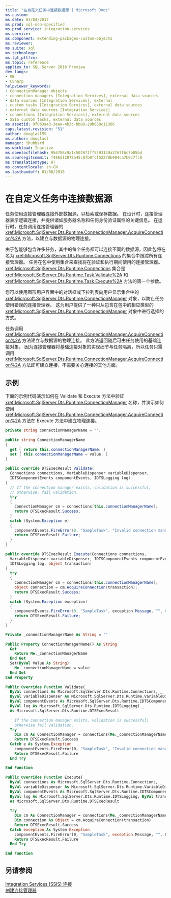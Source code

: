 ```yaml
---
title: "在自定义任务中连接数据源 | Microsoft Docs"
ms.custom: 
ms.date: 03/04/2017
ms.prod: sql-non-specified
ms.prod_service: integration-services
ms.service: 
ms.component: extending-packages-custom-objects
ms.reviewer: 
ms.suite: sql
ms.technology: 
ms.tgt_pltfrm: 
ms.topic: reference
applies_to: SQL Server 2016 Preview
dev_langs:
- VB
- CSharp
helpviewer_keywords:
- ConnectionManager objects
- connection managers [Integration Services], external data sources
- data sources [Integration Services], external
- custom tasks [Integration Services], external data sources
- external data sources [Integration Services]
- connections [Integration Services], external data sources
- SSIS custom tasks, external data sources
ms.assetid: 9f0b3a43-3eaa-4b3c-bb08-29b630c11306
caps.latest.revision: "51"
author: douglaslMS
ms.author: douglasl
manager: jhubbard
ms.workload: Inactive
ms.openlocfilehash: 956788c9a1c502671ff5593149a2f67f6c7b85bd
ms.sourcegitcommit: f486d12078a45c87b0fcf52270b904ca7b0c7fc8
ms.translationtype: HT
ms.contentlocale: zh-CN
ms.lasthandoff: 01/08/2018
---
```

# <a name="connecting-to-data-sources-in-a-custom-task"></a>在自定义任务中连接数据源
  任务使用连接管理器连接外部数据源，以检索或保存数据。 在设计时，连接管理器表示逻辑连接，并提供诸如服务器名称和任何身份验证属性的关键信息。 在运行时，任务调用连接管理器的 <xref:Microsoft.SqlServer.Dts.Runtime.ConnectionManager.AcquireConnection%2A> 方法，以建立与数据源的物理连接。  
  
 由于包能够包含许多任务，其中的每个任务都可以连接不同的数据源，因此包将在名为 <xref:Microsoft.SqlServer.Dts.Runtime.Connections> 的集合中跟踪所有连接管理器。 任务在包中使用集合来查找将在验证和执行期间使用的连接管理器。 <xref:Microsoft.SqlServer.Dts.Runtime.Connections> 集合是 <xref:Microsoft.SqlServer.Dts.Runtime.Task.Validate%2A> 和 <xref:Microsoft.SqlServer.Dts.Runtime.Task.Execute%2A> 方法的第一个参数。  
  
 您可以使用图形用户界面中的对话框或下拉列表向用户显示集合中的 <xref:Microsoft.SqlServer.Dts.Runtime.ConnectionManager> 对象，以防止任务使用错误的连接管理器。 这为用户提供了一种只从包含在包中的相应类型的 <xref:Microsoft.SqlServer.Dts.Runtime.ConnectionManager> 对象中进行选择的方式。  
  
 任务调用 <xref:Microsoft.SqlServer.Dts.Runtime.ConnectionManager.AcquireConnection%2A> 方法建立与数据源的物理连接。 此方法返回随后可由任务使用的基础连接对象。 因为连接管理器将基础连接对象的实现细节与任务隔离，所以任务只需调用 <xref:Microsoft.SqlServer.Dts.Runtime.ConnectionManager.AcquireConnection%2A> 方法即可建立连接，不需要关心连接的其他方面。  
  
## <a name="example"></a>示例  
 下面的示例代码演示如何在 Validate 和 Execute 方法中验证 <xref:Microsoft.SqlServer.Dts.Runtime.ConnectionManager> 名称，并演示如何使用 <xref:Microsoft.SqlServer.Dts.Runtime.ConnectionManager.AcquireConnection%2A> 方法在 Execute 方法中建立物理连接。  
  
```csharp  
private string connectionManagerName = "";  
  
public string ConnectionManagerName  
{  
  get { return this.connectionManagerName; }  
  set { this.connectionManagerName = value; }  
}  
  
public override DTSExecResult Validate(  
  Connections connections, VariableDispenser variableDispenser,  
  IDTSComponentEvents componentEvents, IDTSLogging log)  
{  
  // If the connection manager exists, validation is successful;  
  // otherwise, fail validation.  
  try  
  {  
    ConnectionManager cm = connections[this.connectionManagerName];  
    return DTSExecResult.Success;  
  }  
  catch (System.Exception e)  
  {  
    componentEvents.FireError(0, "SampleTask", "Invalid connection manager.", "", 0);  
    return DTSExecResult.Failure;  
  }  
}  
  
public override DTSExecResult Execute(Connections connections,   
  VariableDispenser variableDispenser, IDTSComponentEvents componentEvents,   
  IDTSLogging log, object transaction)  
{  
  try  
  {  
    ConnectionManager cm = connections[this.connectionManagerName];  
    object connection = cm.AcquireConnection(transaction);  
    return DTSExecResult.Success;  
  }  
  catch (System.Exception exception)  
  {  
    componentEvents.FireError(0, "SampleTask", exception.Message, "", 0);  
    return DTSExecResult.Failure;  
  }  
}  
```  
  
```vb  
Private _connectionManagerName As String = ""  
  
Public Property ConnectionManagerName() As String  
  Get  
    Return Me._connectionManagerName  
  End Get  
  Set(ByVal Value As String)  
    Me._connectionManagerName = value  
  End Set  
End Property  
  
Public Overrides Function Validate( _  
  ByVal connections As Microsoft.SqlServer.Dts.Runtime.Connections, _  
  ByVal variableDispenser As Microsoft.SqlServer.Dts.Runtime.VariableDispenser, _  
  ByVal componentEvents As Microsoft.SqlServer.Dts.Runtime.IDTSComponentEvents, _  
  ByVal log As Microsoft.SqlServer.Dts.Runtime.IDTSLogging) _  
  As Microsoft.SqlServer.Dts.Runtime.DTSExecResult  
  
  ' If the connection manager exists, validation is successful;  
  ' otherwise fail validation.  
  Try  
    Dim cm As ConnectionManager = connections(Me._connectionManagerName)  
    Return DTSExecResult.Success  
  Catch e As System.Exception  
    componentEvents.FireError(0, "SampleTask", "Invalid connection manager.", "", 0)  
    Return DTSExecResult.Failure  
  End Try  
  
End Function  
  
Public Overrides Function Execute( _  
  ByVal connections As Microsoft.SqlServer.Dts.Runtime.Connections, _  
  ByVal variableDispenser As Microsoft.SqlServer.Dts.Runtime.VariableDispenser, _  
  ByVal componentEvents As Microsoft.SqlServer.Dts.Runtime.IDTSComponentEvents, _  
  ByVal log As Microsoft.SqlServer.Dts.Runtime.IDTSLogging, ByVal transaction As Object) _  
  As Microsoft.SqlServer.Dts.Runtime.DTSExecResult  
  
  Try  
    Dim cm As ConnectionManager = connections(Me._connectionManagerName)  
    Dim connection As Object = cm.AcquireConnection(transaction)  
    Return DTSExecResult.Success  
  Catch exception As System.Exception  
    componentEvents.FireError(0, "SampleTask", exception.Message, "", 0)  
    Return DTSExecResult.Failure  
  End Try  
  
End Function  
```  
  
## <a name="see-also"></a>另请参阅  
 [Integration Services (SSIS) 连接](../../../integration-services/connection-manager/integration-services-ssis-connections.md)   
 [创建连接管理器](http://msdn.microsoft.com/library/6ca317b8-0061-4d9d-b830-ee8c21268345)  
  
  
